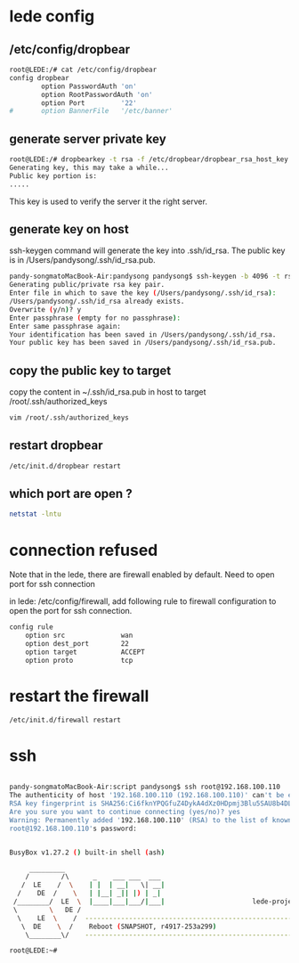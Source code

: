# lede config

## /etc/config/dropbear

```bash
root@LEDE:/# cat /etc/config/dropbear
config dropbear
        option PasswordAuth 'on'
        option RootPasswordAuth 'on'
        option Port         '22'
#       option BannerFile   '/etc/banner'
```
## generate server private key

```bash
root@LEDE:/# dropbearkey -t rsa -f /etc/dropbear/dropbear_rsa_host_key
Generating key, this may take a while...
Public key portion is:
.....
```
This key is used to verify the server it the right server.

## generate key on host

ssh-keygen command will generate the key into .ssh/id_rsa.
The public key is in /Users/pandysong/.ssh/id_rsa.pub.

```bash
pandy-songmatoMacBook-Air:pandysong pandysong$ ssh-keygen -b 4096 -t rsa
Generating public/private rsa key pair.
Enter file in which to save the key (/Users/pandysong/.ssh/id_rsa):
/Users/pandysong/.ssh/id_rsa already exists.
Overwrite (y/n)? y
Enter passphrase (empty for no passphrase):
Enter same passphrase again:
Your identification has been saved in /Users/pandysong/.ssh/id_rsa.
Your public key has been saved in /Users/pandysong/.ssh/id_rsa.pub.
```

## copy the public key to target

copy the content in ~/.ssh/id_rsa.pub in host to target /root/.ssh/authorized_keys

```bash
vim /root/.ssh/authorized_keys
```

## restart dropbear

```bash
/etc/init.d/dropbear restart
```

## which port are open ?


```bash
netstat -lntu
```

# connection refused

Note that in the lede, there are firewall enabled by default.
Need to open port for ssh connection

in lede: /etc/config/firewall, add following rule to firewall configuration to
open the port for ssh connection.

```bash
config rule
    option src              wan
    option dest_port        22
    option target           ACCEPT
    option proto            tcp
```

# restart the firewall

```bash
/etc/init.d/firewall restart
```
# ssh

```bash

pandy-songmatoMacBook-Air:script pandysong$ ssh root@192.168.100.110
The authenticity of host '192.168.100.110 (192.168.100.110)' can't be established.
RSA key fingerprint is SHA256:Ci6fknYPQGfuZ4DykA4dXz0HDpmj3Blu5SAU8b4DLjg.
Are you sure you want to continue connecting (yes/no)? yes
Warning: Permanently added '192.168.100.110' (RSA) to the list of known hosts.
root@192.168.100.110's password:


BusyBox v1.27.2 () built-in shell (ash)

     _________
    /        /\      _    ___ ___  ___
   /  LE    /  \    | |  | __|   \| __|
  /    DE  /    \   | |__| _|| |) | _|
 /________/  LE  \  |____|___|___/|___|                      lede-project.org
 \        \   DE /
  \    LE  \    /  -----------------------------------------------------------
   \  DE    \  /    Reboot (SNAPSHOT, r4917-253a299)
    \________\/    -----------------------------------------------------------

root@LEDE:~#

```
